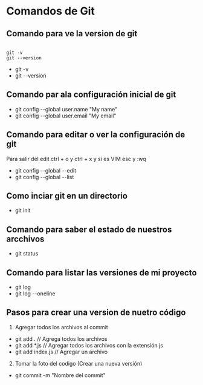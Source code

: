 # Comandos de Git

## Comando para ve la version de git

```terminal

git -v
git --version

```

- git -v
- git --version

## Comando par ala configuración inicial de git

- git config --global user.name "My name"
- git config --global user.email "My email"

## Comando para editar o ver la configuración de git

Para salir del edit ctrl + o y ctrl + x y si es VIM esc y :wq

- git config --global --edit
- git config --global --list

## Como inciar git en un directorio

- git init

## Comando para saber el estado de nuestros arcchivos

- git status

## Comando para listar las versiones de mi proyecto

- git log
- git log --oneline

## Pasos para crear una version de nuetro código

1. Agregar todos los archivos al commit

- git add . //  Agrega todos los archivos
- git add *.js // Agregar todos los archivos con la extensión js
- git add index.js // Agregar un archivo

2. Tomar la foto del codigo (Crear una nueva versión)

- git commit -m "Nombre del commit"
